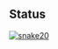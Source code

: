 ## Status

[![snake20](https://catalog.flipperzero.one/application/snake20/widget)](https://catalog.flipperzero.one/application/snake20/page)